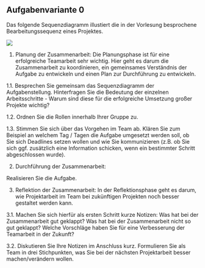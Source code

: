 ## Aufgabenvariante 0

Das folgende Sequenzdiagramm illustiert die in der Vorlesung besprochene Bearbeitungssequenz eines Projektes. 

![](https://www.plantuml.com/plantuml/png/tLNDRjj64BxhAHRfhIZ3nEqfW8hORUmQZel0IbkWgM4ioK_aLijTTMVMgcNeRV8OkVd5ElonJ1encqDFFGZ4_EpizytCjtfDh0F7sivqpZweSsqSom-XT_o8QrY_5di-Lx_wa270S7Ibcizd3zagIRuV77wbtXYtlFjKmgb2eXVUMZXn-L1hDjxzuLHqXSH87GTT8lEIIdbbxpuHmPB4ZLCVFbJCQtgLfgNXAcRFSr-dF_Xw7HbXaHku76-HSmoWzxyS7Hwd2x_aZGw0uut9LrQ0Blm21oyENbuTncMfCroz-2xDhC_IMg2c35rBMRSqvUrRurPg6uMqPfYT6iGkBsTz9tgklVN_f2gZVXVydrYnEdM6ZRQ63CA_J_sihH13Itp0gV0vFHyGWqjzABKpspQJxYtZogH6dI5G8bLzqk0YWUzqsSHoNo09k3RO99h8bAw6uqHwdTpu6DhqsuisFiQoKvsNXDq4_aDdKM8qZMWAZB0leTiff8OeokVsN1CZ23nrsdfstVVoKZtZl_cA_LLTF1lVEjeVzNlSm52yBz2q_xHUMpJS7jgkSpRNcZ40F4L5dNjdsBUu-c6ELtYSdQRjtSqgheCl0uZIzE7E_ScdPR1l7em3gQEWNLw1XWT6-IEESkpbp7c62gQiUAQ-tfTpYEZMjF6U-RMazrgJzig2LjeocjXnAxakh2sfkX1l8yzCnmQLAUNC-vkrfszKOUI8KcsPGHUNnXLochorCxX2DP0cA8j0QyDmNqpou179Dw6y--Ys-wxz16jzyfiFjf3Y1J8O4i92vhDmda0Z2zIBO3wVGAyMh0D3JGkrizBSMwip7pGtGjo8C-a4a6XN9EjeRHBmbzXCQHxGfUbHGDsUD6gona6z4x_g_RkHzVYf7OwdKQY8lMX5yP_3bhp88r__rj1N0RshezNxXuJwzqLvfqxQgtUzQ_h5QQVSPwfKrhkk8S609nyCQSAe2p_hlCf0r5fmtO9PB7bsP9YXOgssaUu-yjQQl6g5ScHi4HqZK5u58vdYkq1USMF3P2iV0bOSmnDBDx7WtpvQyBFxKgtIZb5P1F4F_ZJHKZn2VxUGQ5DFWbwQrHx0r4weFL44XyWWOTDDQBABVTTrLZQNMqy4Dpchmwp9YqIZXPqL-CmxEP-BiRR-HZJuXKKBT8NxkZHvx0JoxVyTBc2X2GCWWzpPQxWYrlOV)

1. Planung der Zusammenarbeit:
Die Planungsphase ist für eine erfolgreiche Teamarbeit sehr wichtig. Hier geht es darum die Zusammenarbeit zu koordinieren, ein gemeinsames Verständnis der Aufgabe zu entwickeln und einen Plan zur Durchführung zu entwickeln. 

1.1. Besprechen Sie gemeinsam das Sequenzdiagramm der Aufgabenstellung. Hinterfragen Sie die Bedeutung der einzelnen Arbeitsschritte - Warum sind diese für die erfolgreiche Umsetzung großer Projekte wichtig?

1.2. Ordnen Sie die Rollen innerhalb Ihrer Gruppe zu.

1.3. Stimmen Sie sich über das Vorgehen im Team ab. Klären Sie zum Beispiel an welchem Tag / Tagen die Aufgabe umgesetzt werden soll, ob Sie sich Deadlines setzen wollen und wie Sie kommunizieren (z.B. ob Sie sich ggf. zusätzlich eine Information schicken, wenn ein bestimmter Schritt abgeschlossen wurde). 

2. Durchführung der Zusammenarbeit:

Realisieren Sie die Aufgabe.

3. Reflektion der Zusammenarbeit:
In der Reflektionsphase geht es darum, wie Projektarbeit im Team bei zukünftigen Projekten noch besser gestaltet werden kann. 

3.1. Machen Sie sich hierfür als ersten Schritt kurze Notizen: Was hat bei der Zusammenarbeit gut geklappt? Was hat bei der Zusammenarbeit nicht so gut geklappt? Welche Vorschläge haben Sie für eine Verbesserung der Teamarbeit in der Zukunft? 

3.2. Diskutieren Sie Ihre Notizen im Anschluss kurz. Formulieren Sie als Team in drei Stichpunkten, was Sie bei der nächsten Projektarbeit besser machen/verändern wollen. 
